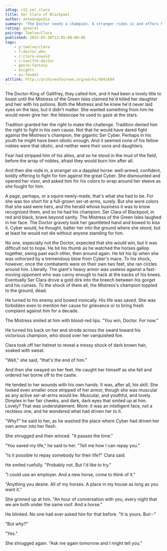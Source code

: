 ```yaml
---
idtag: c12_ser_clara
title: Ser Clara of Blackpool
author: antennapedia
summary: "The Doctor needs a champion. A stranger rides in and offers her sword. She's a little short for a knight."
rating: general
pairing: Twelve/Clara
published: 2015-05-30T12:05:00-08:00
tags:
    - p:twelve/clara
    - f:doctor_who
    - c:clara-oswald
    - c:twelfth-doctor
    - genre:fantasy
    - knights
    - au:feudal
altlink: http://archiveofourown.org/works/4041694
---
```

The Doctor-King of Gallifrey, they called him, and it had been a lovely title to boast until the Mistress of the Green Isles claimed he'd killed her daughter and heir with his potions. Both the Mistress and he knew he'd never laid eyes on the lass, but it didn't matter. She wanted something from him he would never give her: the telescope he used to gaze at the stars.

Tradition granted her the right to make the challenge. Tradition denied him the right to fight in his own cause. Not that he would have dared fight against the Mistress's champion, the gigantic Ser Cyber. Perhaps in his youth he might have been idiotic enough. And it seemed none of his fellow nobles were that idiotic, and neither were their sons and daughters.

Fear had stripped him of his allies, and so he stood in the mud of the field, before the array of nobles, afraid they would burn him after all.

And then she rode in, a stranger on a dappled horse: well-armed, confident, boldly offering to fight for him against the great Cyber. She dismounted and opened her visor, and asked him for his colors to wrap around her sleeve as she fought for him.

A page, perhaps, or a squire newly-made, that's what she had to be. For she was too short for a full-grown ser-at-arms, surely. But she wore colors that she said were hers, and the herald whose business it was to know recognized them, and so he had his champion. Ser Clara of Blackpool, in red and black, brave beyond sanity. The Mistress of the Green Isles laughed in her face. The Doctor gravely took her gauntleted hand and bowed to kiss it. Cyber would, he thought, batter her into the ground where she stood, but at least he would not die without anyone standing for him.

No one, especially not the Doctor, expected that she would win, but it was difficult not to hope. He bit his thumb as he watched the horses gallop together, swing past each other, then around again. He bit his lip when she was unhorsed by a tremendous blow from Cyber's mace. To his shock, however, once the combatants were on their own two feet, she ran circles around him. Literally. The giant's heavy armor was useless against a fast-moving opponent who was canny enough to hack at the backs of his knees. Eventually Ser Clara drove a gold dirk into the breech between his gorget and his cuirass. To the shock of them all, the Mistress's champion toppled to the ground, dead.

He turned to his enemy and bowed ironically. His life was saved. She was forbidden even to mention her cause for grievance or to bring fresh complaint against him for a decade.

The Mistress smiled at him with blood-red lips. "You win, Doctor. For now."

He turned his back on her and strode across the sward toward his victorious champion, who stood over her vanquished foe.

Clara took off her helmet to reveal a messy shock of dark brown hair, soaked with sweat.

"Well," she said, "that's the end of him."

And then she swayed on her feet. He caught her himself as she fell and ordered her borne off to the castle.

He tended to her wounds with his own hands. It was, after all, his skill. She looked even smaller once stripped of her armor, though she was muscular as any active ser-at-arms would be. Muscular, and youthful, and lovely. Dimples in her fair cheeks, and dark, dark eyes that smiled up at him. Lovely? That was understatement. More: it was an intelligent face, not a reckless one, and he wondered what had driven her to it.

"Why?" he said to her, as he washed the place where Cyber had driven her own armor into her flesh.

She shrugged and then winced. "It passes the time."

"You saved my life," he said to her. "Tell me how I can repay you."

"Is it possible to repay somebody for their life?" Clara said.

He smiled ruefully. "Probably not. But I'd like to try."

"I could use an employer. And a new horse, come to think of it."

"Anything you desire. All of my horses. A place in my house as long as you want it."

She grinned up at him. "An hour of conversation with you, every night that we are both under the same roof. And a horse."

He blinked. No one had ever asked him for that before. "It is yours. But--"

"But why?"

"Yes."

She shrugged again. "Ask me again tomorrow and I might tell you."
